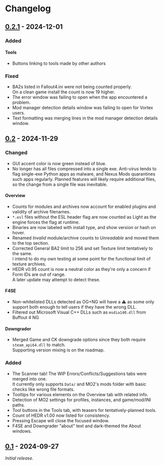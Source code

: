# Changelog

## [0.2.1] - 2024-12-01

### Added

#### Tools

- Buttons linking to tools made by other authors

### Fixed

- BA2s listed in Fallout4.ini were not being counted properly.  
On a clean game install the count is now 19 higher.
- The error window was failing to open when the app encountered a problem.
- Mod manager detection details window was failing to open for Vortex users.
- Text formatting was merging lines in the mod manager detection details window.

## [0.2] - 2024-11-29

### Changed

- GUI accent color is now green instead of blue.
- No longer has all files compressed into a single exe. Anti-virus tends to flag single-exe Python apps as malware, and Nexus Mods quarantines such apps regularly. Planned features will likely require additional files, so the change from a single file was inevitable.

#### Overview

- Counts for modules and archives now account for enabled plugins and validity of archive filenames.
- `*.esl` files without the ESL header flag are now counted as Light as the engine forces the flag at runtime.
- Binaries are now labeled with install type, and show version or hash on hover.
- Renamed *Invalid* module/archive counts to *Unreadable* and moved them to the top section.
- Corrected General BA2 limit to 256 and set Texture limit tentatively to the same.  
I intend to do my own testing at some point for the functional limit of texture archives.
- HEDR v0.95 count is now a neutral color as they're only a concern if Form IDs are out of range.  
A later update may attempt to detect these.

#### F4SE

- Non-whitelisted DLLs detected as OG+NG will have a ⚠️ as some only support both enough to tell users if they have the wrong DLL.
- Filtered out Microsoft Visual C++ DLLs such as `msdia140.dll` from Buffout 4 NG

#### Downgrader

- Merged Game and CK downgrade options since they both require `steam_api64.dll` to match.  
Supporting version mixing is on the roadmap.

### Added

- The Scanner tab! The WIP Errors/Conflicts/Suggestions tabs were merged into one.  
It currently only supports `Data/` and MO2's mods folder with basic checks like wrong file formats.
- Tooltips for various elements on the Overview tab with related info.
- Detection of MO2 settings for profiles, instances, and game/mod/INI paths.
- Tool buttons in the Tools tab, with teasers for tentatively-planned tools.
- Count of HEDR v1.00 now listed for consistency.
- Pressing Escape will close the focused window.
- F4SE and Downgrader "about" text and dark-themed the About windows.

## [0.1] - 2024-09-27

_Initial release._

[0.2.1]: https://github.com/wxMichael/Collective-Modding-Toolkit/releases/tag/0.2.1
[0.2]: https://github.com/wxMichael/Collective-Modding-Toolkit/releases/tag/0.2
[0.1]: https://github.com/wxMichael/Collective-Modding-Toolkit/releases/tag/0.1
